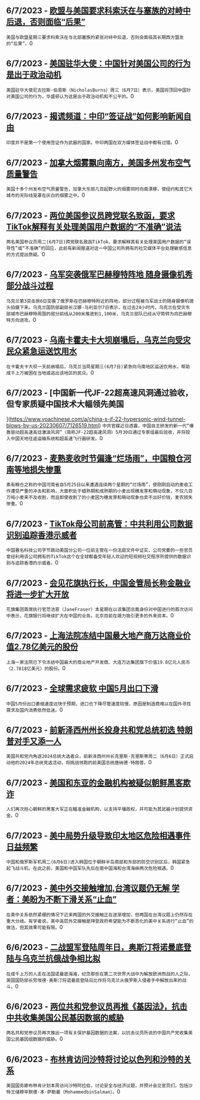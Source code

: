 
  ## 6/7/2023 - [欧盟与美国要求科索沃在与塞族的对峙中后退，否则面临“后果”](https://www.voachinese.com/a/us-eu-ask-kosovo-to-back-down-20230607/7127499.html)
 ```美国与欧盟星期三要求科索沃在与北部塞族的紧张对峙中后退，否则会面临其长期西方盟友的“后果”。```0
  ## 6/7/2023 - [美国驻华大使：中国针对美国公司的行为是出于政治动机](https://www.voachinese.com/a/china-s-targeting-of-us-firms-is-politically-motivated-us-ambassador-says-20230607/7127427.html)
 ```美国驻华大使尼古拉斯·伯恩斯（NicholasBurns）周三（6月7日）表示，美国将顶回中国针对美国公司的行为，华盛顿认为这是出于政治动机和不公平的。```0
  ## 6/7/2023 - [揭谎频道：中印“签证战”如何影响新闻自由](https://www.voachinese.com/a/fact-check-india-china-journalist-visa/7127113.html)
 ```印度并不是第一个使用签证作为武器的国家。中印两国在双方媒体签证战中都有过错。```0
  ## 6/7/2023 - [加拿大烟雾飘向南方，美国多州发布空气质量警告](https://www.voachinese.com/a/us-under-air-quality-alerts-20230607/7127362.html)
 ```美国十多个州发布空气质量警告，加拿大东部几百起野火的烟雾同时向南漂移，使纽约和其它大城市的天际线笼罩在灰白的烟雾之中。```0
  ## 6/7/2023 - [两位美国参议员跨党联名致函，要求TikTok解释有关处理美国用户数据的“不准确”说法](https://www.voachinese.com/a/senators-call-on-tiktok-ceo-to-explain-inaccurate-statements-about-how-company-manages-us-data-20230607/7127429.html)
 ```两名美国参议员周二(6月7日)跨党联名致函TikTok，要求解释其有关处理美国用户数据的“误导性”或“不准确”的回应，此前有新闻报道对这一中国公司所拥有的社交媒体平台处理敏感信息的方式提出质疑。```0
  ## 6/7/2023 - [乌军突袭俄军巴赫穆特阵地  随身摄像机秀部分战斗过程](https://www.voachinese.com/a/ukrainian-assault-battalion-says-it-stormed-russian-positions-near-bakhmut-20230608/7127358.html)
 ```乌克兰第3突击旅6日突袭了俄罗斯在巴赫穆特附近的阵地，部分过程被乌军战士的随身摄像机镜头拍摄下来。乌克兰国防部副部长汉娜·马利亚尔7日表示，在过去24小时内，乌克兰在受灾东部城市巴赫穆特周围的部分前线从200米推进到1,100米，乌克兰部队已经从守势转为向巴赫穆特方向进攻。```0
  ## 6/7/2023 - [乌南卡霍夫卡大坝崩塌后，乌克兰向受灾民众紧急运送饮用水](https://www.voachinese.com/a/drinking-water-rushed-to-those-stranded-or-fleeing-flooding-after-dam-rupture-in-ukraine-20230607/7127346.html)
 ```在卡霍夫卡大坝一天前崩塌后，乌克兰当局星期三(6月7日)紧急向乌南地区运送饮用水，帮助成千上万被困在当地或逃出该地区的民众。```0
  ## 6/7/2023 - [中国新一代JF-22超高速风洞通过验收，但专家质疑中国技术大幅领先美国




](https://www.voachinese.com/a/china-s-jf-22-hypersonic-wind-tunnel-blows-by-us-20230607/7126519.html)
 ```中共官媒近日透露，中国自主研发的新一代“爆轰驱动超高速高焓激波风洞”（简称JF-22超高速风洞）5月30日通过专家组最后验收，并将投入中国天地往返运输系统和超高速飞行器研发。```0
  ## 6/7/2023 - [麦熟麦收时节偏逢“烂场雨”，中国粮仓河南等地损失惨重](https://www.voachinese.com/a/china-s-wheat-growers-face-disaster-after-heavy-rain-batters-crop-20230607/7126441.html)
 ```素有粮仓之称的中国河南省自5月25日以来遭遇连续两个星期的“烂场雨”，使刚刚启动的麦收工作遭受严重的冲击和影响，大面积处于蜡熟期和成熟期的小麦出现穗发芽和萌动现象，不仅几百万吨小麦来不及收割，而且即使收割了的小麦因为穗发芽和萌动现象也卖不出好价钱，麦农损失惨重。```0
  ## 6/7/2023 - [TikTok母公司前高管：中共利用公司数据识别追踪香港示威者](https://www.voachinese.com/a/former-bytedance-executive-says-chinese-communist-party-tracked-hong-kong-protesters-via-data-20230607/7126422.html)
 ```中国著名科技公司字节跳动美国分公司一位前主管在一份法庭文件中证实，公司党委的一些官员曾经利用该公司拥有的TikTok这个在全球都备受年轻人欢迎的短视频社交程序所提供的数据识别与追踪香港的示威者。```0
  ## 6/7/2023 - [会见花旗执行长，中国金管局长称金融业将进一步扩大开放](https://www.voachinese.com/a/china-to-further-open-financial-sector-20230607/7126392.html)
 ```花旗集团首席执行官范洁恩（JaneFraser）本星期在以该集团总裁身份对中国进行的首次访问中表示，花旗银行将继续扩大在中国的业务。北京目前在竭力吸引更多的外来资本。```0
  ## 6/7/2023 - [上海法院冻结中国最大地产商万达商业价值2.78亿美元的股份](https://www.voachinese.com/a/shanghai-court-freezes-278-mln-worth-of-shares-in-wanda-commercial-20230607/7126335.html)
 ```上海一家法院已下令冻结中国最大的商业地产开发商、大连万达集团旗下价值19.8亿元人民币（2.7818亿美元）的股份。```0
  ## 6/7/2023 - [全球需求疲软 中国5月出口下滑](https://www.voachinese.com/a/china-s-exports-tumble-in-may-as-global-demand-falters-20230607/7126299.html)
 ```中国5月份出口萎缩速度远快于预期，进口也下降尽管速度较慢，原因是制造商难以在国外寻找需求及国内消费依然低迷。```0
  ## 6/7/2023 - [前新泽西州州长投身共和党总统初选 特朗普对手又添一人](https://www.voachinese.com/a/chris-christie-launched-2024-presidential-campaign-20230607/7126281.html)
 ```美国共和党内角逐2024总统大选者众，前新泽西州州长克里斯·克里斯蒂周二（6月6日）正式启动他的2024年总统竞选活动，将挑战领跑的前美国总统唐纳德·特朗普。```0
  ## 6/7/2023 - [美国和东亚的金融机构被疑似朝鲜黑客欺诈](https://www.voachinese.com/a/financial-institutions-in-us-east-asia-spoofed-by-suspected-north-korean-hackers-/7126193.html)
 ```人们再次担心朝鲜的黑客大军正在瞄准金融机构，以支持平壤政权，并可能为其武器计划提供资金。```0
  ## 6/7/2023 - [美中局势升级导致印太地区危险相遇事件日益频繁](https://www.voachinese.com/a/more-muscular-us-china-presence-leads-to-increasingly-close-encounters-in-indo-pacific-20230606/7126181.html)
 ```中国和俄罗斯军机周二(6月6日)进入韩国位于朝鲜半岛南部和东部的防空识别区后，韩国紧急起飞战斗机。在此之前，美国和中国军队先后在南中国海和台湾海峡两次危险相遇。```0
  ## 6/7/2023 - [美中外交接触增加,台湾议题仍无解 学者：美盼为不断下滑关系“止血”](https://www.voachinese.com/a/experts-said-us-china-diplomatic-engagement-aimed-to-stop-the-bleeding-of-spiraling-relationship-20230606/7125823.html)
 ```在美中关系依然紧绷的情况下近来两国的外交接触正在逐渐增加，但两国在台湾议题上仍然存在重大分歧。有学者说，美中高层外交接触是拜登政府希望能为不断恶化的美中关系进行“止血”的做法，但其效果可能有限。```0
  ## 6/6/2023 - [二战盟军登陆周年日，奥斯汀将诺曼底登陆与乌克兰抗俄战争相比拟](https://www.voachinese.com/a/austin-draws-parallels-between-d-day-war-in-ukraine-on-wwii-allied-invasion-anniversary-20230606/7125779.html)
 ```在成千上万的人走在法国诺曼底海滩，纪念那些在第二次世界大战中为解放欧洲而战的人之际，美国国防部长劳埃德·奥斯汀将诺曼底登陆日比作将乌克兰从俄罗斯入侵者手中解放出来的战斗。```0
  ## 6/6/2023 - [两位共和党参议员再推《基因法》，抗击中共收集美国公民基因数据的威胁](https://www.voachinese.com/a/rubio-cornyn-reintroduce-the-gene-act-countering-ccp-threat-to-collect-genomic-data-20230606/7125760.html)
 ```两名共和党参议员再次推出一项有关保护基因数据的法案，以抗击议员所说的中国共产党收集美国公民基因组数据的威胁。```0
  ## 6/6/2023 - [布林肯访问沙特将讨论以色列和沙特的关系](https://www.voachinese.com/a/blinken-to-visit-saudi-arabia-20230606/7125704.html)
 ```美国国务卿布林肯计划本周访问沙特阿拉伯，讨论安全与经济议题，并预计会见官员们，包括沙特王储穆罕默德·本·萨勒曼（MohammedbinSalman）。```0